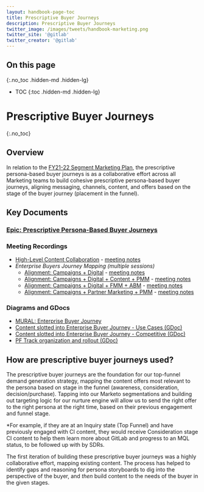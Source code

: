 ```yaml
---
layout: handbook-page-toc
title: Prescriptive Buyer Journeys
description: Prescriptive Buyer Journeys
twitter_image: /images/tweets/handbook-marketing.png
twitter_site: '@gitlab'
twitter_creator: '@gitlab'
---
```

## On this page
{:.no_toc .hidden-md .hidden-lg}

- TOC
{:toc .hidden-md .hidden-lg}

# Prescriptive Buyer Journeys
{:.no_toc}

## Overview
In relation to the [FY21-22 Segment Marketing Plan](https://docs.google.com/presentation/d/1p4EmaoSb35d8ZnjKags1gUGF5T9afJW6RhBO8TR_VgA/edit#slide=id.p4), the prescriptive persona-based buyer journeys is as a collaborative effort across all Marketing teams to build cohesive prescriptive persona-based buyer journeys, aligning messaging, channels, content, and offers based on the stage of the buyer journey (placement in the funnel).

## Key Documents

### [Epic: Prescriptive Persona-Based Buyer Journeys](https://gitlab.com/groups/gitlab-com/marketing/-/epics/1530)

### Meeting Recordings
* [High-Level Content Collaboration](https://www.youtube.com/watch?v=747SlJE4pcA&feature=youtu.be) - [meeting notes](https://docs.google.com/document/d/1xovVtczdg86gFZEpO9ZmHykgNty4HRAIzVIt8Fa21sY/edit)
* *Enterprise Buyers Journey Mapping (multiple sessions)*
  - [Alignment: Campaigns + Digital](https://youtu.be/Ms0ivTdvrQk) - [meeting notes](https://docs.google.com/document/d/1TVeKfZRtvzxwrKkv6ZLA7ZRNRvuPWoRMMf1RYpBnJU4/edit#heading=h.6nrx6cdzbu7t)
  - [Alignment: Campaigns + Digital + Content + PMM](https://youtu.be/xnA9yLGSVls) - [meeting notes](https://docs.google.com/document/d/1TVeKfZRtvzxwrKkv6ZLA7ZRNRvuPWoRMMf1RYpBnJU4/edit#heading=h.xl5ebrmg5mmn)
  - [Alignment: Campaigns + Digital + FMM + ABM](https://www.youtube.com/watch?v=c2dVexajB0Q&feature=youtu.be) - [meeting notes](https://docs.google.com/document/d/1TVeKfZRtvzxwrKkv6ZLA7ZRNRvuPWoRMMf1RYpBnJU4/edit#heading=h.4o9arw83ja1r)
  - [Alignment: Campaigns + Partner Marketing + PMM](https://youtu.be/SQ5JaIPzYfU) - [meeting notes](https://docs.google.com/document/d/1TVeKfZRtvzxwrKkv6ZLA7ZRNRvuPWoRMMf1RYpBnJU4/edit#heading=h.4o9arw83ja1r)

### Diagrams and GDocs
* [MURAL: Enterprise Buyer Journey]()
* [Content slotted into Enterprise Buyer Journey - Use Cases (GDoc)](https://docs.google.com/spreadsheets/d/1MYGePezz7666yXJJNRkif0ekJwxnIoJMBgFPshOm1IY/edit#gid=1067806853)
* [Content slotted into Enterprise Buyer Journey - Competitive (GDoc)](https://docs.google.com/spreadsheets/d/1MYGePezz7666yXJJNRkif0ekJwxnIoJMBgFPshOm1IY/edit#gid=1974717369)
* [PF Track organization and rollout (GDoc)](https://docs.google.com/spreadsheets/d/1MYGePezz7666yXJJNRkif0ekJwxnIoJMBgFPshOm1IY/edit#gid=1504719228)

## How are prescriptive buyer journeys used?

The prescriptive buyer journeys are the foundation for our top-funnel demand generation strategy, mapping the content offers most relevant to the persona based on stage in the funnel (awareness, consideration, decision/purchase). Tapping into our Marketo segmentations and building out targeting logic for our nurture engine will allow us to send the right offer to the right persona at the right time, based on their previous engagement and funnel stage.

*For example, if they are at an Inquiry state (Top Funnel) and have previously engaged with CI content, they would receive Consideration stage CI content to help them learn more about GitLab and progress to an MQL status, to be followed up with by SDRs.

The first iteration of building these prescriptive buyer journeys was a highly collaborative effort, mapping existing content. The process has helped to identify gaps and reasoning for persona storyboards to dig into the perspective of the buyer, and *then* build content to the needs of the buyer in the given stages.

## 
